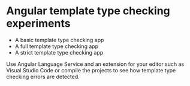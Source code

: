 # Angular template type checking experiments

- A basic template type checking app
- A full template type checking app
- A strict template type checking app

Use Angular Language Service and an extension for your editor such as Visual Studio Code or compile the projects to see how template type checking errors are detected.
